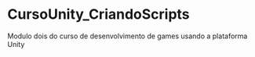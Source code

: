 # CursoUnity_CriandoScripts
Modulo dois do curso de desenvolvimento de games usando a plataforma Unity
